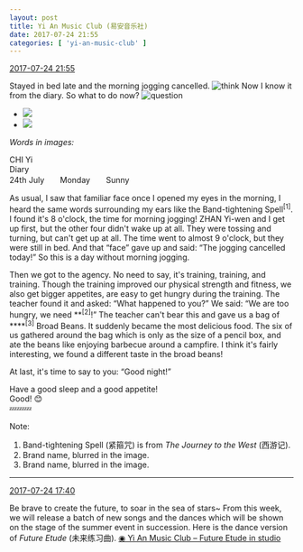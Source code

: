 ```yaml
---
layout: post
title: Yi An Music Club (易安音乐社)
date: 2017-07-24 21:55
categories: [ 'yi-an-music-club' ]
---
```


<div class="weibo-info">
  <a href="http://weibo.com/6094546964/FdUwAvG9g">2017-07-24 21:55</a>
</div>

Stayed in bed late and the morning jogging cancelled. ![think](http://img.t.sinajs.cn/t4/appstyle/expression/ext/normal/e9/sk_org.gif) Now I know it from the diary. So what to do now? ![question](http://img.t.sinajs.cn/t4/appstyle/expression/ext/normal/5c/yw_org.gif)

<!-- more -->

<ul class="weibo-pic-list-1">
  <li class="weibo-pic">
    <a href="http://wx4.sinaimg.cn/mw690/006Es64Agy1fhvbgcptuwj31tz2iohdx.jpg"><img src="http://wx4.sinaimg.cn/thumb150/006Es64Agy1fhvbgcptuwj31tz2iohdx.jpg" /></a>
  </li>
  <li class="weibo-pic">
    <a href="http://wx2.sinaimg.cn/mw690/006Es64Agy1fhvbgeqgyrj327730rhdu.jpg"><img src="http://wx2.sinaimg.cn/thumb150/006Es64Agy1fhvbgeqgyrj327730rhdu.jpg" /></a>
  </li>
</ul>

*Words in images:*

CHI Yi  
Diary  
24th July　　Monday　　Sunny

As usual, I saw that familiar face once I opened my eyes in the morning, I heard the same words surrounding my ears like the Band-tightening Spell<sup>[1]</sup>. I found it's 8 o'clock, the time for morning jogging! ZHAN Yi-wen and I get up first, but the other four didn't wake up at all. They were tossing and turning, but can't get up at all. The time went to almost 9 o'clock, but they were still in bed. And that “face” gave up and said: “The jogging cancelled today!” So this is a day without morning jogging.

Then we got to the agency. No need to say, it's training, training, and training. Though the training improved our physical strength and fitness, we also get bigger appetites, are easy to get hungry during the training. The teacher found it and asked: “What happened to you?” We said: “We are too hungry, we need \*\*<sup>[2]</sup>!” The teacher can't bear this and gave us a bag of \*\*\*\*<sup>[3]</sup> Broad Beans. It suddenly became the most delicious food. The six of us gathered around the bag which is only as the size of a pencil box, and ate the beans like enjoying barbecue around a campfire. I think it's fairly interesting, we found a different taste in the broad beans!

At last, it's time to say to you: “Good night!”

Have a good sleep and a good appetite!  
Good! 😊  
:zzz::zzz::zzz:

Note:
1. Band-tightening Spell (紧箍咒) is from *The Journey to the West* (西游记).
2. Brand name, blurred in the image.
3. Brand name, blurred in the image.

---

<div class="weibo-info">
  <a href="http://weibo.com/6094546964/FdSRer5Zi">2017-07-24 17:40</a>
</div>

Be brave to create the future, to soar in the sea of stars~ From this week, we will release a batch of new songs and the dances which will be shown on the stage of the summer event in succession. Here is the dance version of *Future Etude* (未来练习曲). [◉ Yi An Music Club – Future Etude in studio](https://www.bilibili.com/video/av12535189/)
